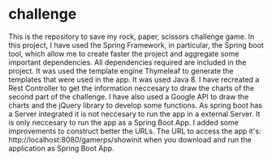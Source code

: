# challenge
This is the repository to save my rock, paper, scissors challenge game.
In this project, I have used the Spring Framework, in particular, the Spring boot tool,
which allow me to create faster the project and aggregate some important dependencies.
All dependencies required are included in the project.
It was used the template engine Thymeleaf to generate the templates that were used in 
the app.
It was used Java 8.
I have recreated a Rest Controller to get the information neccesary to draw the charts of
the second part of the challenge.
I have also used a Google API to draw the charts and the jQuery library to develop some functions.
As spring boot has a Server integrated it is not neccesary to run the app in a external Server.
It is only neccesary to run the app as a Spring Boot App.
I added some improvements to construct better the URLs.
The URL to access the app it's: http://localhost:8080/gamerps/showinit when you download and run the application as Spring Boot App.

